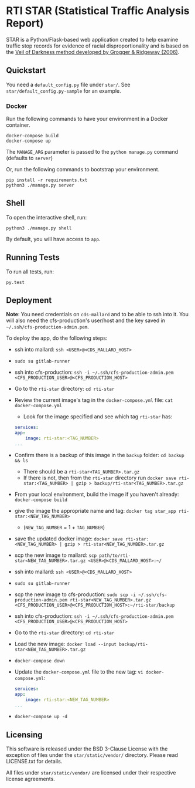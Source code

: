 # RTI STAR (Statistical Traffic Analysis Report)

STAR is a Python/Flask-based web application created to help examine traffic 
stop records for evidence of racial disproportionality and is based on the 
[Veil of Darkness method developed by Grogger & Ridgeway (2006)](http://www.rand.org/pubs/reprints/RP1253.html).


Quickstart
----------

You need a `default_config.py` file under `star/`. See 
`star/default_config.py-sample` for an example.

### Docker

Run the following commands to have your environment in a Docker container.

```
docker-compose build
docker-compose up
```

The `MANAGE_ARG` parameter is passed to the `python manage.py` command (defaults to `server`)

Or, run the following commands to bootstrap your environment.

```
pip install -r requirements.txt
python3 ./manage.py server
```

Shell
-----

To open the interactive shell, run:

    python3 ./manage.py shell

By default, you will have access to `app`.


Running Tests
-------------

To run all tests, run:

    py.test


Deployment
-------------

**Note**: You need credentials on `cds-mallard` and to be able to ssh into it. You will also need the cfs-production's user/host and the key saved in `~/.ssh/cfs-production-admin.pem`.

To deploy the app, do the following steps:

- ssh into mallard: `ssh <USER>@<CDS_MALLARD_HOST>`
- `sudo su gitlab-runner`
- ssh into cfs-production: `ssh -i ~/.ssh/cfs-production-admin.pem <CFS_PRODUCTION_USER>@<CFS_PRODUCTION_HOST>`
- Go to the `rti-star` directory: `cd rti-star`
- Review the current image's tag in the `docker-compose.yml` file: `cat docker-compose.yml`
    - Look for the image specified and see which tag `rti-star` has:
    ```yml
    services:
    app:
        image: rti-star:<TAG_NUMBER>
    ...
    ```
- Confirm there is a backup of this image in the `backup` folder: `cd backup && ls`
    - There should be a `rti-star<TAG_NUMBER>.tar.gz`
    - If there is not, then from the `rti-star` directory run `docker save rti-star:<TAG_NUMBER> | gzip > backup/rti-star<TAG_NUMBER>.tar.gz`

- From your local environment, build the image if you haven't already: `docker-compose build`
- give the image the appropriate name and tag: `docker tag star_app rti-star:<NEW_TAG_NUMBER>`
    - (`NEW_TAG_NUMBER` = 1 + `TAG_NUMBER`)
- save the updated docker image: `docker save rti-star:<NEW_TAG_NUMBER> | gzip > rti-star<NEW_TAG_NUMBER>.tar.gz`
- scp the new image to mallard: `scp path/to/rti-star<NEW_TAG_NUMBER>.tar.gz <USER>@<CDS_MALLARD_HOST>:~/`
- ssh into mallard: `ssh <USER>@<CDS_MALLARD_HOST>`
- `sudo su gitlab-runner`
- scp the new image to cfs-production: `sudo scp -i ~/.ssh/cfs-production-admin.pem rti-star<NEW_TAG_NUMBER>.tar.gz <CFS_PRODUCTION_USER>@<CFS_PRODUCTION_HOST>:~/rti-star/backup`
- ssh into cfs-production: `ssh -i ~/.ssh/cfs-production-admin.pem <CFS_PRODUCTION_USER>@<CFS_PRODUCTION_HOST>`
- Go to the `rti-star` directory: `cd rti-star`
- Load the new image: `docker load --input backup/rti-star<NEW_TAG_NUMBER>.tar.gz`
- `docker-compose down`
- Update the `docker-compose.yml` file to the new tag: `vi docker-compose.yml`:
    ```yml
    services:
    app:
        image: rti-star:<NEW_TAG_NUMBER>
    ...
    ```
- `docker-compose up -d`


Licensing
---------
This software is released under the BSD 3-Clause License with the exception of 
files under the `star/static/vendor/` directory. Please read LICENSE.txt for 
details.

All files under `star/static/vendor/` are licensed under their respective
license agreements.

